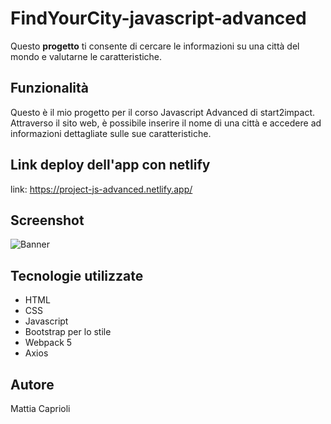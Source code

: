 # FindYourCity-javascript-advanced

Questo **progetto** ti consente di cercare le informazioni su una città del mondo e valutarne le caratteristiche.

## Funzionalità

Questo è il mio progetto per il corso Javascript Advanced di start2impact. 
Attraverso il sito web, è possibile inserire il nome di una città e accedere ad informazioni dettagliate sulle sue caratteristiche.

## Link deploy dell'app con netlify

link: https://project-js-advanced.netlify.app/

## Screenshot

![Banner](https://mattiacaprioli.github.io/project-js-advanced/src/img/Screenshot.png)

## Tecnologie utilizzate

- HTML
- CSS
- Javascript
- Bootstrap per lo stile
- Webpack 5
- Axios

## Autore

Mattia Caprioli